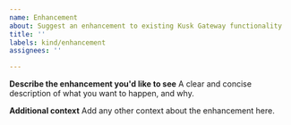 ```yaml
---
name: Enhancement
about: Suggest an enhancement to existing Kusk Gateway functionality
title: ''
labels: kind/enhancement
assignees: ''

---
```


**Describe the enhancement you'd like to see**
A clear and concise description of what you want to happen, and why.

**Additional context**
Add any other context about the enhancement here.
